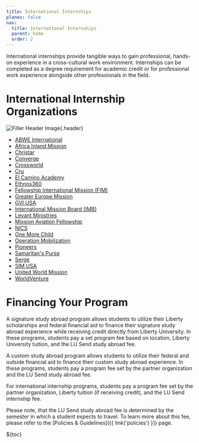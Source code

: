 ```yaml
---
title: International Internships
planes: false
nav:
  title: International Internships
  parent: home
  order: 2
---
```




International internships provide tangible ways to gain professional, hands-on experience in a cross-cultural work environment. Internships can be completed as a degree requirement for academic credit or for professional work experience alongside other professionals in the field.

# International Internship Organizations

![Filler Header Image](https://liberty-sa.terradotta.com/_customtags/ct_Image.cfm?Image_ID=35669){.header}

- [ABWE International](https://abwe.org/serve/tracks/intern/)
- [Africa Inland Mission](https://explore.aimint.org/us/st/)
- [Christar](https://www.christar.org/st-i-opportunities?query=&filter%5B0%5D=&filter%5B1%5D=&filter%5B2%5D=&filter%5B3%5D%5B%5D=76&filter%5B3%5D%5B%5D=77)
- [Converge](https://www.converge.org/missions/impact-internship)
- [Crossworld](https://crossworld.org/go/internships)
- [Cru](https://www.cru.org/us/en/opportunities.html)
- [El Camino Academy](https://eca.edu.co/work-with-us/)
- [Ethnos360](https://ethnos360.org/short-term-trips/internships)
- [Fellowship International Mission (FIM)](https://www.fim.org/go/internships/ )
- [Greater Europe Mission](https://gemission.org/short-term/ )
- [GVI USA](https://people.gviusa.com/internships/internships-abroad/ )
- [International Mission Board (IMB)](https://www.imb.org/trips/)
- [Levant Ministries](https://levantministries.org/getinvolved/ )
- [Mission Aviation Fellowship](https://maf.org/serve/ )
- [NICS](https://www.nics.org/ )
- [One More Child](https://onemorechild.org/intern/ )
- [Operation Mobilization](https://www.om.org/int/opportunities?f%5B0%5D=available_in%3AUS )
- [Pioneers](https://edge.pioneers.org/)
- [Samaritan's Purse](https://www.samaritanspurse.org/our-ministry/internship-program/ )
- [Serge](https://serge.org/internship/ )
- [SIM USA](https://www.simusa.org/internships/ )
- [United World Mission](https://uwm.org/go/ways-to-go/)
- [WorldVenture](https://worldventure.com/going/pathfinders/)

# Financing Your Program

A signature study abroad program allows students to utilize their Liberty scholarships and federal financial aid to finance their signature study abroad experience while receiving credit directly from Liberty University. In these programs, students pay a set program fee based on location, Liberty University tuition, and the LU Send study abroad fee.

A custom study abroad program allows students to utilize their federal and outside financial aid to finance their custom study abroad experience. In these programs, students pay a program fee set by the partner organization and the LU Send study abroad fee. 

For international internship programs, students pay a program fee set by the partner organization, Liberty tuition (if receiving credit), and the LU Send internship fee. 

Please note, that the LU Send study abroad fee is determined by the semester in which a student expects to travel. To learn more about this fee, please refer to the [Policies & Guidelines]({{ link('policies') }}) page. 


${toc}
